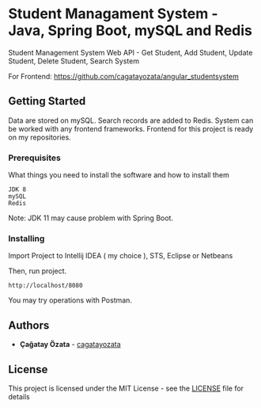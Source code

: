 # Student Managament System - Java, Spring Boot, mySQL and Redis

Student Management System Web API - Get Student, Add Student, Update Student, Delete Student, Search System

For Frontend: https://github.com/cagatayozata/angular_studentsystem

## Getting Started

Data are stored on mySQL. Search records are added to Redis. System can be worked with any frontend frameworks. Frontend for this project is ready on my repositories.

### Prerequisites

What things you need to install the software and how to install them

```
JDK 8
mySQL
Redis

```

Note: JDK 11 may cause problem with Spring Boot.

### Installing

Import Project to Intellij IDEA ( my choice ), STS, Eclipse or Netbeans

Then, run project. 

```
http://localhost/8080
```

You may try operations with Postman.

## Authors

* **Çağatay Özata** - [cagatayozata](https://github.com/cagatayozata)

## License

This project is licensed under the MIT License - see the [LICENSE](LICENSE) file for details
